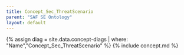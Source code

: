 ```yaml
---
title: Concept_Sec_ThreatScenario
parent: "SAF SE Ontology"
layout: default
---
```

{% assign diag = site.data.concept-diags | where: "Name","Concept_Sec_ThreatScenario" %}
{% include concept.md %}